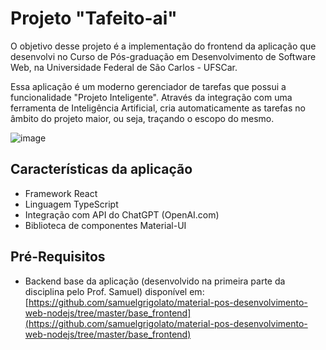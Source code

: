 # Projeto "Tafeito-ai"
O objetivo desse projeto é a implementação do frontend da aplicação que desenvolvi no Curso de Pós-graduação em Desenvolvimento de Software Web, na Universidade Federal de São Carlos - UFSCar.

Essa aplicação é um moderno gerenciador de tarefas que possui a funcionalidade "Projeto Inteligente". Através da integração com uma ferramenta de Inteligência Artificial, cria automaticamente as tarefas no âmbito do projeto maior, ou seja, traçando o escopo do mesmo.

![image](https://github.com/armindocl/tafeito-ai/assets/55541747/95d6f8a3-8b30-46e0-b929-ef0d66179dc2)


## Características da aplicação
* Framework React
* Linguagem TypeScript
* Integração com API do ChatGPT (OpenAI.com)
* Biblioteca de componentes Material-UI

## Pré-Requisitos
* Backend base da aplicação (desenvolvido na primeira parte da disciplina pelo Prof. Samuel) disponível em: [https://github.com/samuelgrigolato/material-pos-desenvolvimento-web-nodejs/tree/master/base_frontend](https://github.com/samuelgrigolato/material-pos-desenvolvimento-web-nodejs/tree/master/base_frontend)
